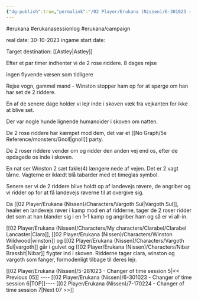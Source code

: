 ```yaml
---
{"dg-publish":true,"permalink":"/02 Player/Erukana (Nissen)/6-301023 - Changer of time session 6/"}
---
```


#erukana #erukanasessionlog #erukana/campaign 

real date: 30-10-2023
ingame start date:  

Target destination: [[Astley\|Astley]] 

Efter et par timer indhenter vi de 2 rose riddere. 
8 dages rejse 

ingen flyvende væsen som tidligere

Rejse vogn, gammel mand - Winston stopper ham op for at spørge om han har set de 2 riddere. 

En af de senere dage holder vi lejr inde i skoven væk fra vejkanten for ikke at blive set. 

Der var nogle hunde lignende humanoider i skoven om natten.

De 2 rose riddere har kæmpet mod dem, det var et [[No Graph/5e Reference/monsters/Gnoll\|gnoll]] party. 

De 2 roser riddere vender om og ridder den anden vej end os, efter de opdagede os inde i skoven. 

En nat ser Winston 2 sæt fakle(4) længere nede af vejen. Det er 2 vagt tårne.  Vagterne er iklædt blå tabarder med et timeglas symbol. 

Senere ser vi de 2 riddere blive holdt op af landevejs røvere, de angriber og vi ridder op for at få landevejs røverne til at overgive sig. 

Da [[02 Player/Erukana (Nissen)/Characters/Vargoth Sul\|Vargoth Sul]], healer en landevejs røver i kamp mod en af ridderne, tager de 2 roser ridder det som at han blander sig i en 1-1 kamp og angriber ham og så er vi all-in. 

[[02 Player/Erukana (Nissen)/Characters/My characters/Clarabel/Clarabel Lancaster\|Clara]], [[02 Player/Erukana (Nissen)/Characters/Winston Wildwood\|winston]] og [[02 Player/Erukana (Nissen)/Characters/Vargoth Sul\|vargoth]] går i gulvet og [[02 Player/Erukana (Nissen)/Characters/Nibar Brassbit\|Nibar]] flygter ind i skoven. Ridderne tager clara, winston og vargoth som fanger, formodenligt tilbage til deres lejr.

[[02 Player/Erukana (Nissen)/5-281023 - Changer of time session 5\|<< Previous 05]] ---- [[02 Player/Erukana (Nissen)/6-301023 - Changer of time session 6\|TOP]]---- [[02 Player/Erukana (Nissen)/7-170224 - Changer of time session 7\|Next 07 >>]]